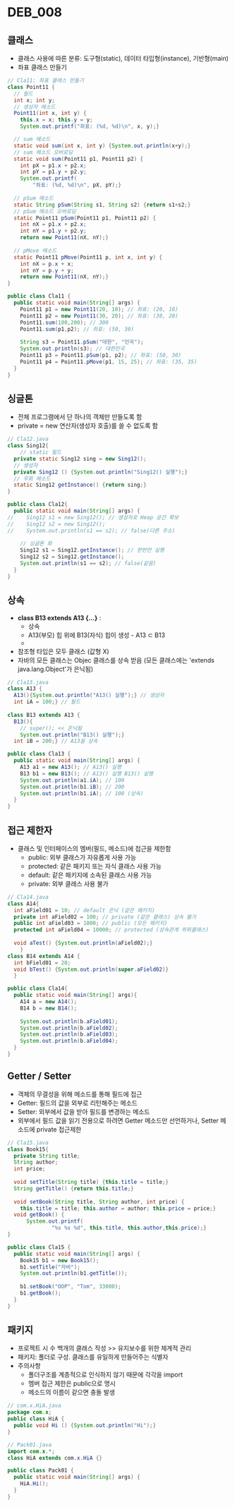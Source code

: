 # DEB_008



## 클래스

* 클래스 사용에 따른 분류: 도구형(static), 데이터 타입형(instance), 기반형(main)
* 좌표 클래스 만들기

```java
// Cla11: 좌표 클래스 만들기
class Point11 {
  // 필드
  int x; int y;
  // 생성자 메소드
  Point11(int x, int y) {
    this.x = x; this.y = y; 
    System.out.printf("좌표: (%d, %d)\n", x, y);}

  // sum 메소드
  static void sum(int x, int y) {System.out.println(x+y);}
  // sum 메소드 오버로딩
  static void sum(Point11 p1, Point11 p2) {
    int pX = p1.x + p2.x;
    int pY = p1.y + p2.y;
    System.out.printf(
    	"좌표: (%d, %d)\n", pX, pY);}
  
  // pSum 메소드
  static String pSum(String s1, String s2) {return s1+s2;}
  // pSum 메소드 오버로딩
  static Point11 pSum(Point11 p1, Point11 p2) {
    int nX = p1.x + p2.x;
    int nY = p1.y + p2.y; 
    return new Point11(nX, nY);}
  
  // pMove 메소드
  static Point11 pMove(Point11 p, int x, int y) {
    int nX = p.x + x;
    int nY = p.y + y;
    return new Point11(nX, nY);}
}

public class Cla11 {
  public static void main(String[] args) {
    Point11 p1 = new Point11(20, 10); // 좌표: (20, 10)
    Point11 p2 = new Point11(30, 20); // 좌표: (30, 20)
    Point11.sum(100,200); // 300
    Point11.sum(p1,p2); // 좌표: (50, 30)
   
    String s3 = Point11.pSum("대한", "민국");
    System.out.println(s3); // 대한민국
    Point11 p3 = Point11.pSum(p1, p2); // 좌표: (50, 30)
    Point11 p4 = Point11.pMove(p1, 15, 25); // 좌표: (35, 35)
  }
}
```

## 싱글톤

* 전체 프로그램에서 단 하나의 객체만 만들도록 함
* private = new 연산자(생성자 호출)를 쓸 수 없도록 함

```java
// Cla12.java
class Sing12{
	// static 필드
  private static Sing12 sing = new Sing12();
  // 생성자
  private Sing12 () {System.out.println("Sing12() 실행");}
  // 우회 메소드
  static Sing12 getInstance() {return sing;}
}

public class Cla12{
  public static void main(String[] args) {
//    Sing12 s1 = new Sing12(); // 생성자로 Heap 공간 확보
//    Sing12 s2 = new Sing12();
//    System.out.println(s1 == s2); // false(다른 주소)
	
    // 싱글톤 화
    Sing12 s1 = Sing12.getInstance(); // 한번만 실행 
    Sing12 s2 = Sing12.getInstance();
    System.out.println(s1 == s2); // false(같음)
  }
}
```



## 상속

* **class B13 extends A13 {...}** : 
  * 상속
  * A13(부모) 힙 위에 B13(자식) 힙이 생성 - A13 ⊂ B13
  * 
* 참조형 타입은 모두 클래스 (값형 X)
* 자바의 모든 클래스는 Objec 클래스를 상속 받음 (모든 클래스에는 'extends java.lang.Object'가 은닉됨)

```java
// Cla13.java
class A13 {
  A13(){System.out.println("A13() 실행");} // 생성자
  int iA = 100;} // 필드
  
class B13 extends A13 {
  B13(){
    // super(); << 은닉됨
    System.out.println("B13() 실행");}
  int iB = 200;} // A13을 상속

public class Cla13 {
  public static void main(String[] args) {
    A13 a1 = new A13(); // A13() 실행
    B13 b1 = new B13(); // A13() 실행 B13() 실행
    System.out.println(a1.iA); // 100
    System.out.println(b1.iB); // 200
    System.out.println(b1.iA); // 100 (상속)
  }
}
```



## 접근 제한자

* 클래스 및 인터페이스의 멤버(필드, 메소드)에 접근을 제한함
  * public: 외부 클래스가 자유롭게 사용 가능
  * protected: 같은 패키지 또는 자식 클래스 사용 가능
  * default: 같은 패키지에 소속된 클래스 사용 가능
  * private: 외부 클래스 사용 불가

```java
// Cla14.java
class A14{
  int aField01 = 10; // default 은닉 (같은 패키지)
  private int aField02 = 100; // private (같은 클래스) 상속 불가
  public int aField03 = 1000; // public (모든 패키지)
  protected int aField04 = 10000; // protected (상속관계 하위클래스)
  
  void aTest() {System.out.println(aField02);}
	}
class B14 extends A14 {
  int bField01 = 20;
  void bTest() {System.out.println(super.aField02)}
  }

public class Cla14{
  public static void main(String[] args){
    A14 a = new A14();
    B14 b = new B14();
    
    System.out.println(b.aField01);
    System.out.println(b.aField02);
    System.out.println(b.aField03);
    System.out.println(b.aField04);
  }
}
```



## Getter / Setter

* 객체의 무결성을 위해 메소드를 통해 필드에 접근
* Getter: 필드의 값을 외부로 리턴해주는 메소드
* Setter: 외부에서 값을 받아 필드를 변경하는 메소드
* 외부에서 필드 값을 읽기 전용으로 하려면 Getter 메소드만 선언하거나, Setter 메소드에 private 접근제한

```java
// Cla15.java
class Book15{
  private String title;
  String author;
  int price;
  
  void setTitle(String title) {this.title = title;}
  String getTitle() {return this.title;}
  
  void setBook(String title, String author, int price) {
    this.title = title; this.author = author; this.price = price;}
  void getBook() {
	  System.out.printf(
			  "%s %s %d", this.title, this.author,this.price);}
}

public class Cla15 {
  public static void main(String[] args) {
    Book15 b1 = new Book15();
    b1.setTitle("자바");
    System.out.println(b1.getTitle());
    
    b1.setBook("OOP", "Tom", 33000);
    b1.getBook();
  }
}
```



## 패키지

* 프로젝트 시 수 백개의 클래스 작성 >> 유지보수를 위한 체계적 관리
* 패키지: 폴더로 구성. 클래스를 유일하게 만들어주는 식별자
* 주의사항
  * 폴더구조를 계층적으로 인식하지 않기 때문에 각각을 import
  * 멤버 접근 제한은 public으로 명시
  * 메소드의 이름이 같으면 충돌 발생

```java
// com.x.HiA.java
package com.x;
public class HiA {
  public void Hi () {System.out.println("Hi");}
}
```

```java
// Pack01.java
import com.x.*;
class HiA extends com.x.HiA {}

public class Pack01 {
  public static void main(String[] args) {
    HiA.Hi();
  }
}
```

